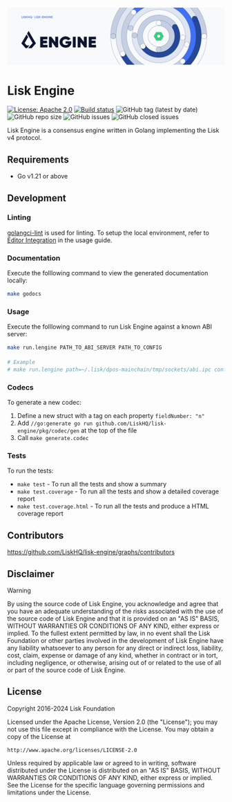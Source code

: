 ![Logo](./docs/assets/banner_engine.png)

# Lisk Engine

[![License: Apache 2.0](https://img.shields.io/badge/License-Apache%202.0-blue.svg)](http://www.apache.org/licenses/LICENSE-2.0)
[![Build status](https://github.com/LiskHQ/lisk-engine/actions/workflows/pr.yaml/badge.svg)](https://github.com/LiskHQ/lisk-engine/actions/workflows/pr.yaml)
![GitHub tag (latest by date)](https://img.shields.io/github/v/tag/liskhq/lisk-engine)
![GitHub repo size](https://img.shields.io/github/repo-size/liskhq/lisk-engine)
![GitHub issues](https://img.shields.io/github/issues-raw/liskhq/lisk-engine)
![GitHub closed issues](https://img.shields.io/github/issues-closed-raw/liskhq/lisk-engine)

Lisk Engine is a consensus engine written in Golang implementing the Lisk v4 protocol.

## Requirements

- Go v1.21 or above

## Development

### Linting

[golangci-lint](https://golangci-lint.run/) is used for linting. To setup the local environment, refer to [Editor Integration](https://golangci-lint.run/usage/integrations/) in the usage guide.

### Documentation

Execute the folllowing command to view the generated documentation locally:

```bash
make godocs
```

### Usage

Execute the folllowing command to run Lisk Engine against a known ABI server:

```bash
make run.lengine PATH_TO_ABI_SERVER PATH_TO_CONFIG

# Example
# make run.lengine path=~/.lisk/dpos-mainchain/tmp/sockets/abi.ipc config=./cmd/debug/app/config.json
```

### Codecs

To generate a new codec:

1. Define a new struct with a tag on each property `fieldNumber: "n"`
2. Add `//go:generate go run github.com/LiskHQ/lisk-engine/pkg/codec/gen` at the top of the file
3. Call `make generate.codec`

### Tests

To run the tests:

* `make test` - To run all the tests and show a summary
* `make test.coverage` - To run all the tests and show a detailed coverage report
* `make test.coverage.html` - To run all the tests and produce a HTML coverage report

## Contributors

https://github.com/LiskHQ/lisk-engine/graphs/contributors

## Disclaimer

> [!WARNING]
> By using the source code of Lisk Engine, you acknowledge and agree that you have an adequate understanding of the risks associated with the use of the source code of Lisk Engine and that it is provided on an "AS IS" BASIS, WITHOUT WARRANTIES OR CONDITIONS OF ANY KIND, either express or implied. To the fullest extent permitted by law, in no event shall the Lisk Foundation or other parties involved in the development of Lisk Engine have any liability whatsoever to any person for any direct or indirect loss, liability, cost, claim, expense or damage of any kind, whether in contract or in tort, including negligence, or otherwise, arising out of or related to the use of all or part of the source code of Lisk Engine.

## License

Copyright 2016-2024 Lisk Foundation

Licensed under the Apache License, Version 2.0 (the "License");
you may not use this file except in compliance with the License.
You may obtain a copy of the License at

    http://www.apache.org/licenses/LICENSE-2.0

Unless required by applicable law or agreed to in writing, software
distributed under the License is distributed on an "AS IS" BASIS,
WITHOUT WARRANTIES OR CONDITIONS OF ANY KIND, either express or implied.
See the License for the specific language governing permissions and
limitations under the License.